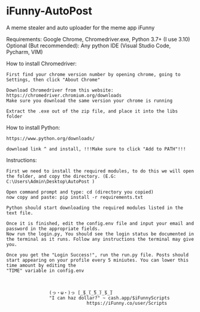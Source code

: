 # iFunny-AutoPost
A meme stealer and auto uploader for the meme app iFunny


Requirements: Google Chrome, Chromedriver.exe, Python 3.7+ (I use 3.10)
Optional (But recommended): Any python IDE (Visual Studio Code, Pycharm, VIM)

How to install Chromedriver:

	First find your chrome version number by opening chrome, going to Settings, then click "About Chrome"
	
	Download Chromedriver from this website: https://chromedriver.chromium.org/downloads
	Make sure you download the same version your chrome is running

	Extract the .exe out of the zip file, and place it into the libs folder


How to install Python:

	https://www.python.org/downloads/

	download link ^ and install, !!!Make sure to click "Add to PATH"!!!



Instructions:
	
	First we need to install the required modules, to do this we will open the folder, and copy the directory. (E.G: C:\Users\Admin\Desktop\AutoPost )
	
	Open command prompt and type: cd (directory you copied)
	now copy and paste: pip install -r requirements.txt

	Python should start downloading the required modules listed in the text file.

	Once it is finished, edit the config.env file and input your email and password in the appropriate fields.
	Now run the login.py, You should see the login status be documented in the terminal as it runs. Follow any instructions the terminal may give you.
	
	Once you get the "Login Success!", run the run.py file. Posts should start appearing on your profile every 5 miniutes. You can lower this time amount by editing the 
	"TIME" variable in config.env



					(っ・ω・)っ [̲̅$̲̅(̲̅5̲̅)̲̅$̲̅]
					"I can haz dollar?" ~ cash.app/$iFunnyScripts
							      https://iFunny.co/user/Scripts
